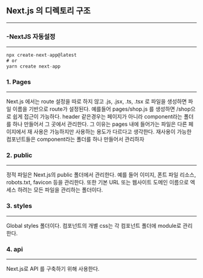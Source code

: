 ## Next.js 의 디렉토리 구조

---

### -NextJS 자동설정

---

```jsx
npx create-next-app@latest
# or
yarn create next-app
```

### 1. Pages

---

Next.js 에서는 route 설정을 따로 하지 않고 .js, .jsx, .ts, .tsx 로 파일을 생성하면 파일 이름을 기반으로 route가 설정된다. 예를들어 pages/shop.js 를 생성하면 /shop으로 쉽게 접근이 가능하다.
header 같은경우는 페이지가 아니라 component라는 폴더를 하나 만들어서 그 곳에서 관리한다. 그 이유는 pages 내에 들어가는 파일은 다른 페이지에서 재 사용은 가능하지만 사용하는 용도가 다르다고 생각한다.
재사용이 가능한 컴포넌트들은 component라는 폴더를 하나 만들어서 관리하자

### 2. public

---

정적 파일은 Next.js의 public 폴더에서 관리한다.
예를 들어 이미지, 폰트 파일 리소스, robots.txt, favicon 등을 관리한다.
또한 기본 URL 또는 웹사이트 도메인 이름으로 엑세스 하려는 모든 파일을 관리하는 폴더이다.

### 3. styles

---

Global styles 폴더이다. 컴포넌트의 개별 css는 각 컴포넌트 폴더에 module로 관리한다.

### 4. api

---

Next.js로 API 를 구축하기 위해 사용한다.
